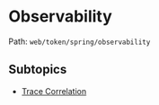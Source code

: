 # Observability

Path: `web/token/spring/observability`

## Subtopics
- [Trace Correlation](./trace_correlation/README.md)
